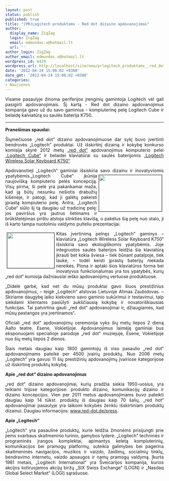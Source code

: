 ```yaml
---
layout: post
status: publish
published: true
title: "(PR)Logitech produktams - Red dot dizaino apdovanojimai"
author:
  display_name: ZigZag
  login: ZigZag
  email: edmundas.v@hotmail.lt
  url: ''
author_login: ZigZag
author_email: edmundas.v@hotmail.lt
wordpress_id: 6429
wordpress_url: http://localhost/site/new/prlogitech_produktams__red_dot_dizaino_apdovanojimai/
date: '2012-04-24 15:06:02 +0300'
date_gmt: '2012-04-24 15:06:02 +0300'
categories:
- Naujienos
---
```

<p style="text-align: justify; ">
	<span style="text-align: justify; ">Visame pasaulyje žinoma periferijos įrenginių gamintoja Logitech vėl gali pasigirti apdovanojimais. &Scaron;į kartą - Red dot dizaino apdovanojimus kompanija gavo už du savo gaminius - kompiuterinę pelę Logitech Cube ir belaidę kalviatūrą su saulės baterija K750.</span></p>
<hr />
<p style="text-align: justify; ">
	<strong>Prane&scaron;imas spaudai:</strong></p>
<p style="text-align: justify; ">
	&Scaron;iųmečiuose &bdquo;red dot&ldquo; dizaino apdovanojimuose dar sykį buvo įvertinti bendrovės &bdquo;Logitech&ldquo; produktai. Už i&scaron;skirtinį dizainą ir kokybę konkurso komisija skyrė 2012 metų <a href="http://en.red-dot.org/2037.html">&bdquo;red dot&ldquo;</a> apdovanojimus kompiuterio pelei <a href="http://www.logitech.com/en-us/mice-pointers/mice/devices/9472">&bdquo;Logitech Cube&ldquo;</a> ir belaidei klaviatūrai su saulės baterijomis <a href="http://www.logitech.com/en-us/keyboards/keyboard/devices/7454">&bdquo;Logitech Wireless Solar Keyboard K750&ldquo;</a>.</p>
<p style="text-align: justify; ">
	Apdovanotieji &bdquo;Logitech&ldquo; gaminiai i&scaron;siskiria savo dizainu ir inovatyviomis<img alt="" src="http://technews.lt/userfiles/logitech-cube-3(1).jpg" style="border-top-width: 1px; border-right-width: 1px; border-bottom-width: 1px; border-left-width: 1px; border-top-style: solid; border-right-style: solid; border-bottom-style: solid; border-left-style: solid; margin-left: 5px; margin-right: 5px; margin-top: 5px; margin-bottom: 5px; float: right; width: 200px; height: 116px; " /> ypatybėmis.&bdquo;Logitech Cube&ldquo; įkūnija naujovi&scaron;ką kompiuterio pelės koncepciją. Visų pirma, &scaron;i pelė yra pakankamai maža, kad ją būtų nesunku ne&scaron;iotis drabužių ki&scaron;enėje, ir patogi, kad ji galėtų pakeisti įprastą kompiuterio pelę. Antra, &bdquo;Logitech Cube&ldquo; siūlo &scaron;į tą daugiau už tradicinę pelę: jos pavir&scaron;ius yra jautrus lietimams ir brūk&scaron;telėjimas pir&scaron;tu atstoja slinkties klavi&scaron;ą, o pakėlus &scaron;ią pelę nuo stalo, ji i&scaron; karto tampa nuotoliniu valdymo pulteliu prezentacijai.</p>
<p style="text-align: justify; ">
	<img alt="" src="http://technews.lt/userfiles/Logitech-Wireless-Solar-KeyBoard-K750-Images(1).jpg" style="border-top-width: 1px; border-right-width: 1px; border-bottom-width: 1px; border-left-width: 1px; border-top-style: solid; border-right-style: solid; border-bottom-style: solid; border-left-style: solid; margin-left: 5px; margin-right: 5px; margin-top: 5px; margin-bottom: 5px; float: left; width: 150px; height: 112px; " />Kitas įvertinimą pelnęs &bdquo;Logitech&ldquo; gaminys &ndash; klaviatūra &bdquo;Logitech Wireless Solar&nbsp;Keyboard K750&ldquo; i&scaron;siskiria savo ekologi&scaron;komis ypatybėmis. Joje integruotos saulės baterijos leidžia &scaron;ia klaviatūrą įkrauti bet kokia &scaron;viesa &ndash; tiek būnant patalpoje, tiek lauke, &ndash; todėl keisti įprastų baterijų niekada nereikės. Plona ir aptaki &scaron;ios klaviatūros forma bei inovatyvus funkcionalumas yra tos ypatybės, kurių &bdquo;red dot&ldquo; komisija dažniausiai ie&scaron;ko apdovanojimų vertuose produktuose.</p>
<p style="text-align: justify; ">
	&bdquo;Didelė garbė, kad net du mūsų produktai gavo &scaron;iuos prestižinius apdovanojimus, &ndash; teigė &bdquo;Logitech&ldquo; atstovas Lietuvoje Alimas Zaubidovas. &ndash; Skiriame daugybę laiko kiekvieno savo gaminio sukūrimui ir testavimui, taip siekdami klientams pasiūlyti auk&scaron;čiausią kokybę ir novatori&scaron;kiausias funkcijas. Tai patvirtina gauti &bdquo;red dot&ldquo; apdovanojimai ir, džiaugiamės, kad mūsų pastangos yra įvertinamos&ldquo;.</p>
<p style="text-align: justify; ">
	Oficiali &bdquo;red dot&ldquo; apdovanojimų ceremonija vyks &scaron;ių metų liepos 2 dieną Aalto teatre, Esene, Vokietijoje. Apdovanojimus laimėję gaminiai bus eksponuojami specialioje parodoje &bdquo;red dot&ldquo; muziejuje, Esene, Vokietijoje nuo &scaron;ių metų liepos 2 dienos.</p>
<p style="text-align: justify; ">
	&Scaron;iais metais daugiau kaip 1800 gamintojų i&scaron; viso pasaulio &bdquo;red dot&ldquo; apdovanojimams pateikė per 4500 įvairių produktų. Nuo 2006 metų &bdquo;Logitech&ldquo; yra gavusi 11 &scaron;ių prestižinių apdovanojimų įvairiose kategorijose už i&scaron;skirtinę produktų kokybę.</p>
<p style="text-align: justify; ">
	<strong>Apie &bdquo;red dot&ldquo; dizaino apdovanojimus</strong></p>
<p style="text-align: justify; ">
	&bdquo;red dot&ldquo; dizaino apdovanojimai, kurių pradžia siekia 1950-uosius, yra teikiami trijose kategorijose: produkto dizaino, komunikacijų dizaino ir dizaino koncepcijos. Vien per 2011 metus apdovanojimams buvo pateikti daugiau kaip 14 tūkst. produktų i&scaron; daugiau kaip 70 &scaron;alių. &bdquo;red hot&ldquo; apdovanojimai pasaulyje yra laikomi kokybės ženklu i&scaron;skirtiniam produktų dizainui. Daugiau informacijos: <a href="http://www.red-dot.de/press">www.red-dot.de/press</a>.</p>
<p style="text-align: justify; ">
	<strong>Apie &bdquo;Logitech&ldquo;</strong></p>
<p style="text-align: justify; ">
	&bdquo;Logitech&ldquo; yra pasaulinė produktų, kurie leidžia žmonėms prisijungti prie jiems svarbaus skaitmeninio turinio, gamybos lyderė. &bdquo;Logitech&ldquo; techninės ir programinės įrangos komplektai, apimantys keletą kompiuterinių, komunikacijos bei pramogų platformų, suteikia galimybes bei pagerina skaitmeninės navigacijos, muzikos ir vaizdo, žaidimų, socialinių tinklų, bendravimo internetu, vaizdo apsaugos ir namų pramogų valdymą. Įkurta 1981 metais, &bdquo;Logitech International&ldquo; yra &Scaron;veicarijos kompanija, kurios akcijos kotiruojamos akcijų biržų &bdquo;SIX Swiss Exchange&ldquo; (LOGN) ir &bdquo;Nasdaq Global Select Market&ldquo; (LOGI) sąra&scaron;uose.</p>
